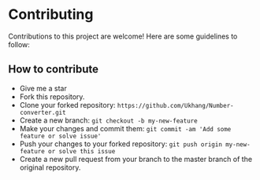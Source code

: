 # Contributing
Contributions to this project are welcome! Here are some guidelines to follow:

## How to contribute
  * Give me a star
  * Fork this repository.
  * Clone your forked repository:
  `https://github.com/Ukhang/Number-converter.git`
  * Create a new branch:
  `git checkout -b my-new-feature`
  * Make your changes and commit them:
  `git commit -am 'Add some feature or solve issue'`
  * Push your changes to your forked repository:
  `git push origin my-new-feature or solve this issue`
  * Create a new pull request from your branch to the master branch of the original repository.
